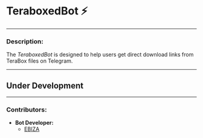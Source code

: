 # TeraboxedBot ⚡

---

### **Description:**
The *TeraboxedBot* is designed to help users get direct download links from TeraBox files on Telegram.

---

## **Under Development**

---
### **Contributors:**

- **Bot Developer:**
  - [EBIZA](https://t.me/ebiza)